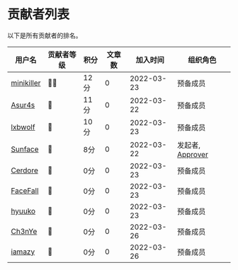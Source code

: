 # 贡献者列表
以下是所有贡献者的排名。

| 用户名 | 贡献者等级 | 积分 | 文章数 | 加入时间 | 组织角色 | 
| --- | --- | --- | --- | --- | --- |
| [minikiller](https://github.com/minikiller) | 🌟🌟 | 12分 | 0 | 2022-03-23 | 预备成员 |
| [Asur4s](https://github.com/asur4s) | 🌟 | 11分 | 0 | 2022-03-22 | 预备成员 |
| [lxbwolf](https://github.com/lxbwolf) | 🌟 | 10分 | 0 | 2022-03-23 | 预备成员 | 
| [Sunface](https://im.dev) | 🌟 | 8分 | 0 | 2022-03-22 | 发起者, [Approver](https://github.com/orgs/studyrs/teams/rustt-approvers) | 
| [Cerdore](https://github.com/Cerdore) | 🌟 | 0分 | 0 | 2022-03-23 | 预备成员 |
| [FaceFall](https://github.com/FaceFall) | 🌟 | 0分 | 0 | 2022-03-23 | 预备成员 |
| [hyuuko](https://github.com/hyuuko) | 🌟 | 0分 | 0 | 2022-03-23 | 预备成员 |
| [Ch3nYe](https://github.com/Ch3nYe) | 🌟 | 0分 | 0 | 2022-03-26 | 预备成员 |
| [iamazy](https://github.com/iamazy) | 🌟 | 0分 | 0 | 2022-03-26 | 预备成员 |